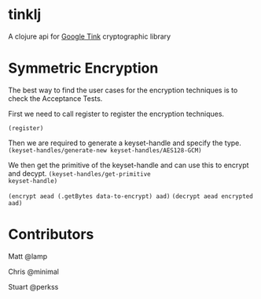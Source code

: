 # tinklj
A clojure api for [Google Tink](https://github.com/google/tink) cryptographic library

# Symmetric Encryption

The best way to find the user cases for the encryption techniques is to check the Acceptance Tests. 

First we need to call register to register the encryption techniques. 

<code>(register)</code>
    
Then we are required to generate a keyset-handle and specify the type.    
<code>(keyset-handles/generate-new keyset-handles/AES128-GCM)</code>

We then get the primitive of the keyset-handle and can use this to encrypt and decypt.
<code>(keyset-handles/get-primitive keyset-handle)</code>

<code>(encrypt aead (.getBytes data-to-encrypt) aad)</code>
<code>(decrypt aead encrypted aad)</code>


# Contributors

Matt @lamp

Chris @minimal

Stuart @perkss
